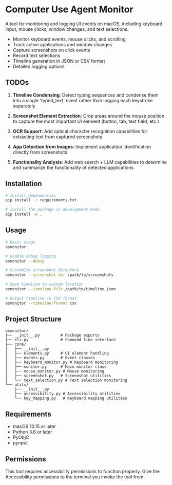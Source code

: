 # Computer Use Agent Monitor

A tool for monitoring and logging UI events on macOS, including keyboard input, mouse clicks, window changes, and text selections.

- Monitor keyboard events, mouse clicks, and scrolling
- Track active applications and window changes
- Capture screenshots on click events
- Record text selections
- Timeline generation in JSON or CSV format
- Detailed logging options

## TODOs

1. **Timeline Condensing**: Detect typing sequences and condense them into a single 'typed_text' event rather than logging each keystroke separately
   
2. **Screenshot Element Extraction**: Crop areas around the mouse position to capture the most important UI element (button, tab, text field, etc.)

3. **OCR Support**: Add optical character recognition capabilities for extracting text from captured screenshots

4. **App Detection from Images**: Implement application identification directly from screenshots

5. **Functionality Analysis**: Add web search + LLM capabilities to determine and summarize the functionality of detected applications

## Installation

```bash
# Install dependencies
pip install -r requirements.txt

# Install the package in development mode
pip install -e .
```

## Usage

```bash
# Basic usage
osmonitor

# Enable debug logging
osmonitor --debug

# Customize screenshot directory
osmonitor --screenshot-dir /path/to/screenshots

# Save timeline to custom location
osmonitor --timeline-file /path/to/timeline.json

# Output timeline in CSV format
osmonitor --timeline-format csv
```

## Project Structure

```
osmonitor/
├── __init__.py         # Package exports
├── cli.py              # Command line interface
├── core/
│   ├── __init__.py
│   ├── elements.py     # UI element handling
│   ├── events.py       # Event classes
│   ├── keyboard_monitor.py # Keyboard monitoring
│   ├── monitor.py      # Main monitor class
│   ├── mouse_monitor.py # Mouse monitoring
│   ├── screenshot.py   # Screenshot utilities
│   └── text_selection.py # Text selection monitoring
└── utils/
    ├── __init__.py
    ├── accessibility.py # Accessibility utilities
    └── key_mapping.py   # Keyboard mapping utilities
```

## Requirements

- macOS 10.15 or later
- Python 3.8 or later
- PyObjC
- pynput

## Permissions

This tool requires accessibility permissions to function properly. 
Give the Accessibility permissions to the terminal you invoke the tool from.
